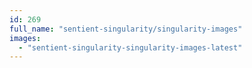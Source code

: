 ```yaml
---
id: 269
full_name: "sentient-singularity/singularity-images"
images: 
  - "sentient-singularity-singularity-images-latest"
---
```

